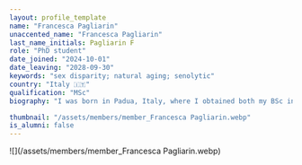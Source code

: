 ```yaml
---
layout: profile_template
name: "Francesca Pagliarin"
unaccented_name: "Francesca Pagliarin"
last_name_initials: Pagliarin F
role: "PhD student"
date_joined: "2024-10-01"
date_leaving: "2028-09-30"
keywords: "sex disparity; natural aging; senolytic"
country: "Italy 🇮🇹"
qualification: "MSc"
biography: "I was born in Padua, Italy, where I obtained both my BSc in Applied Pharmaceutical Science and MSc in Chemistry and Pharmaceutical Techniques. For my master’s thesis, I focused on developing a new natural senolytic agent, specifically investigating its mechanism of action and evaluating its efficacy both in vitro and in vivo. In October 2024 I started with my PhD under the supervision of Marco Demaria at ERIBA. My research will explore the links between aging and sex dimorphism, with a particular focus on understanding sex-specific responses to different anti-aging interventions. In my free time I like running, cooking cake and hanging out with friends."

thumbnail: "/assets/members/member_Francesca Pagliarin.webp"
is_alumni: false
---
```


 ![](/assets/members/member_Francesca Pagliarin.webp)

 